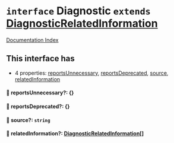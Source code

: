 # `interface` Diagnostic `extends` [DiagnosticRelatedInformation](../interface.DiagnosticRelatedInformation/README.md)

[Documentation Index](../README.md)

## This interface has

- 4 properties:
[reportsUnnecessary](#-reportsunnecessary-),
[reportsDeprecated](#-reportsdeprecated-),
[source](#-source-string),
[relatedInformation](#-relatedinformation-diagnosticrelatedinformation)


#### 📄 reportsUnnecessary?: \{}



#### 📄 reportsDeprecated?: \{}



#### 📄 source?: `string`



#### 📄 relatedInformation?: [DiagnosticRelatedInformation](../interface.DiagnosticRelatedInformation/README.md)\[]



